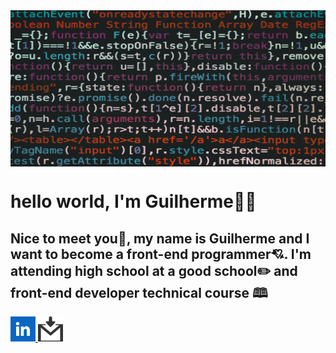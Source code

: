 <html>

<head>
<img src="https://github.com/guifittipaldi-afk/guifittipaldi-afk/blob/main/pexels-markusspiske-965345.jpg" width="1000" height="250" align=center>
    <h1>hello world, I'm Guilherme🎉🎉</h1>
    <h2>Nice to meet you🎇, my name is Guilherme and I want to become a front-end programmer💘.
I'm attending high school at a good school✏️ and front-end developer technical course 🕮</h2>
    <a href="https://www.linkedin.com/in/gui-fittipaldi-098aa5285/"><img src="https://github.com/guifittipaldi-afk/guifittipaldi-afk/blob/main/images%20linkedin.png" width="40" heigth="40" </a> <a href="mailto:guilerme.fittipaldi10@gmail.com"><img src="https://github.com/guifittipaldi-afk/guifittipaldi-afk/blob/main/gmail%20imge.png" width="40" heigth "40"<a/>
            <h1 id='sample'> </p>
            </head>
     

</html>

